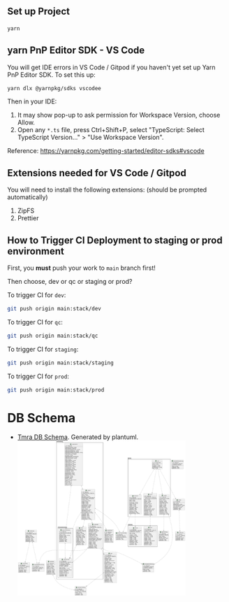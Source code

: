 ## Set up Project

```bash
yarn
```

## yarn PnP Editor SDK - VS Code

You will get IDE errors in VS Code / Gitpod if you haven't yet set up Yarn PnP Editor SDK.
To set this up:

```bash
yarn dlx @yarnpkg/sdks vscodee
```

Then in your IDE:

1. It may show pop-up to ask permission for Workspace Version, choose Allow.
2. Open any `*.ts` file, press Ctrl+Shift+P, select "TypeScript: Select TypeScript Version..." > "Use Workspace Version".

Reference: https://yarnpkg.com/getting-started/editor-sdks#vscode

## Extensions needed for VS Code / Gitpod

You will need to install the following extensions: (should be prompted automatically)

1. ZipFS
2. Prettier

## How to Trigger CI Deployment to staging or prod environment

First, you **must** push your work to `main` branch first!

Then choose, dev or qc or staging or prod?

To trigger CI for `dev`:

```bash
git push origin main:stack/dev
```

To trigger CI for `qc`:

```bash
git push origin main:stack/qc
```

To trigger CI for `staging`:

```bash
git push origin main:stack/staging
```

To trigger CI for `prod`:

```bash
git push origin main:stack/prod
```

# DB Schema

- [Tmra DB Schema](docs/db_schema_plantuml.md). Generated by plantuml.
  <img src="docs/db_schema.png" alt="drawing" width="80%"/>
